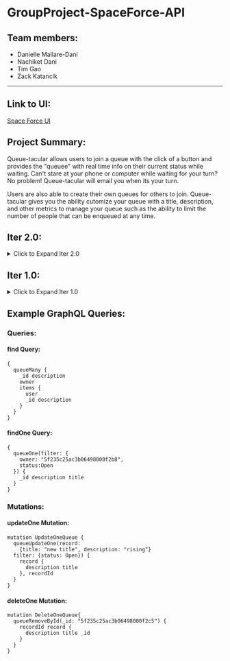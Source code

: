 # GroupProject-SpaceForce-API

## Team members:

- Danielle Mallare-Dani
- Nachiket Dani
- Tim Gao
- Zack Katancik

---

## Link to UI:

[Space Force UI](https://github.ccs.neu.edu/NEU-CS5610-SU20/GroupProject-SpaceForce-UI)

## Project Summary:

<p> Queue-tacular allows users to join a queue with the click of a button and provides
the "queuee" with real time info on their current status while waiting. Can't stare
at your phone or computer while waiting for your turn? No problem! Queue-tacular will email
you when its your turn.</p>

<p> Users are also able to create their own queues for others to join. Queue-tacular gives
you the ability cutomize your queue with a title, description, and other metrics to manage your queue such
as the ability to limit the number of people that can be enqueued at any time.</p>

## Iter 2.0:

<details>
  <summary>Click to Expand Iter 2.0</summary>

### Summary of Work Completed:

#### Lifts all Dashboard Component state to top level App component (Danielle, Tim, Zack)

- Code found in `src/layouts/Admin.js`
- Migrates all Dashboard component state including items user is in, queues they are in,
  created queues, etc., to top level App component
- Passes relevant data as props to all child components including CreatesQueues, QueueMultiview, Join, etc.

#### Makes Create component dynamic (Tim)

#### Designs MyCreatedQueues, QueueMultiview, InQueue, QueueMini components (Zack)

#### Makes Join a dynamic component and adds search bar (Nachiket)

- Code found in `src/views/join.js`
- Implements search bar so user can search for a queue by title
- Displays queues brought up by search bar
- Creates a "Join Queue" button that is disabled if a valid queue title is not found or the user is not logged in
- Join Queue button creates a new Item in the Items collection of the datatbase corresponding to the logged in user

See the screenshots below:

![Join component user not logged in](https://github.ccs.neu.edu/NEU-CS5610-SU20/GroupProject-SpaceForce-API/blob/master/readme_screenshots/iter2_dashboard_notloggedin.JPG)

![Join component user logged in](https://github.ccs.neu.edu/NEU-CS5610-SU20/GroupProject-SpaceForce-API/blob/master/readme_screenshots/iter2_Join_SearchBar_UserLoggedIn.JPG)

#### Google login / logout (Danielle)

- Created a Login component - found in `src/components/Login.js`
- Utilized library `react-google-login` to implement signing in/out with Google account
- Handles when a user logs in with a Google account for the first time
  - A new User is created in the database with their credentials from Google
- Handles when a user has not signed in

  - components are empty - no data is displayed (see the screenshot below)

  ![Logged out view](https://github.ccs.neu.edu/NEU-CS5610-SU20/GroupProject-SpaceForce-API/blob/master/readme_screenshots/iter2_dashboard_notloggedin.JPG)

#### Display detailed information about queues user is in (Danielle)

- Queries the database to grab all queues the user is in
- Displays each queue user is in (code in `src/components/QueueMultiview.js`)
- Displays detailed information about each queue (code in `src/components/InQueue.js` )
  - Progress bar dynamically rendered to show where user is in relation to their place in line.
  - Queue title, description, the user's item description for that queue, and when the queue will close is displayed

See the screenshot below:

![Queues user is in detailed information](https://github.ccs.neu.edu/NEU-CS5610-SU20/GroupProject-SpaceForce-API/blob/master/readme_screenshots/iter2_InQueue_components.JPG)

</details>

## Iter 1.0:

<details>
  <summary>Click to Expand Iter 1.0</summary>

### Build and Run Instructions:

1. Clone both repos: <br>
   [Space Force UI](https://github.ccs.neu.edu/NEU-CS5610-SU20/GroupProject-SpaceForce-UI) <br>
   [Space Force API](https://github.ccs.neu.edu/NEU-CS5610-SU20/GroupProject-SpaceForce-API)

2. To populate the database, run the script in the scripts/init.mongoose.js with node.

```
$ node scripts/init.mongoose.js
```

3. Run the the application, install dependencies, and start with the start scripts:

```
$ npm i
$ npm start
```

The default graphql server API server is run on localhost:4000

### Summary of Work completed:

<p>We initally went with a similar API to the issuetracker project but found that
querying the data base and grabbing specific information from the response object
was becoming cumbersome. To mitigate this issue, we switched to work with Mongoose as
opposed to the MongoDB driver for Node.</p> The Database has three main collections- Users,
Queues, and Items. A summary of the relationship between these collections is below:
</p>

- A queue has an owner that is a member of the User collection.
- A queue also has a list of items.
- A item has an a user that is a member of the User collection.

<p>The basic CRUD operations were implemented in this iteration on the API and we have begun
to integrate these into the application. A summary of these is below:</p>

- <strong>Create:</strong> A user has the ability to to create their own queue (see the side nav bar).
  Clicking on "Create" will take the user to a page with a form allowing the user to input their queue's information.
  Queue title and desription are required. All other fields are optional. In the future, when a user navigates to
  the Join page and clicks "Join Queue" to join a queue, a new item will be created and added to the specified queue.

  ![Create Page](https://github.ccs.neu.edu/NEU-CS5610-SU20/GroupProject-SpaceForce-API/blob/master/readme_screenshots/iter1_create.JPG)

- <strong>Read:</strong> The main dashboard page of the application shows the user queues they are currently in
  and a history of queues they had been in previously (queues they are no longer "Waiting" in).
  Queues are displayed in a timeline format giving the user perspective on where they are in reference
  to the end of the queue (and being served!)

  ![Main Dashboard](https://github.ccs.neu.edu/NEU-CS5610-SU20/GroupProject-SpaceForce-API/blob/master/readme_screenshots/iter1_dashboard_new.JPG)

  The InQueue component giving the user perspective on where they are in reference to the end of the queue

  ![InQueue component](https://github.ccs.neu.edu/NEU-CS5610-SU20/GroupProject-SpaceForce-API/blob/master/readme_screenshots/iter1_inQueue.JPG)

- <strong>Update:</strong> Currently our application supports many different update API's ranging from allowing
  a user to change their own information (such as their email), to allowing an item in the queue to be updated
  to change an item's status from "Waiting" to "Served." Other operations include updating queue information
  (such as updating a description or queue status), removing an item from the queue.

  ![Join a Queue](https://github.ccs.neu.edu/NEU-CS5610-SU20/GroupProject-SpaceForce-API/blob/master/readme_screenshots/iter1_join.JPG)

- <strong>Delete:</strong> Our application also supports API's to delete an item in a queue and to delete
  an entire queue itself.

### Summary of Contributions

- API, original schema with resolver functions - Tim, Danielle, and Nachiket (see old_api folder)
- API, migration to Mongoose - Tim
- UI, initial setup - Zack
- UI, creation of InQueue, MultiviewQueue, Dashboard components - Zack
- UI, created GraphQLFetch function - Danielle
- UI, integrated Dashboard components InQueue and QueueMultiview with the database - Danielle
- UI, Create component - Tim
- UI, Join component and integrated Join with the UI - Nachiket

## </details>

## Example GraphQL Queries:

### Queries:

#### find Query:

    {
      queueMany {
        _id description
        owner
        items {
          user
          _id description
        }
      }
    }

#### findOne Query:

    {
      queueOne(filter: {
        owner: "5f235c25ac3b06498000f2b8",
        status:Open
      }) {
        _id description title
      }
    }

### Mutations:

#### updateOne Mutation:

    mutation UpdateOneQueue {
      queueUpdateOne(record:
        {title: "new title", description: "rising"}
      filter: {status: Open}) {
        record {
          description title
        }, recordId
      }
    }

#### deleteOne Mutation:

    mutation DeleteOneQueue{
      queueRemoveById(_id: "5f235c25ac3b06498000f2c5") {
        recordId record {
          description title _id
        }
      }
    }
